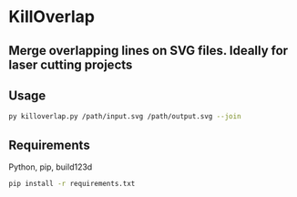 # KillOverlap

## Merge overlapping lines on SVG files. Ideally for laser cutting projects

## Usage

```sh
py killoverlap.py /path/input.svg /path/output.svg --join
```

## Requirements

Python, pip, build123d

```sh
pip install -r requirements.txt
```
